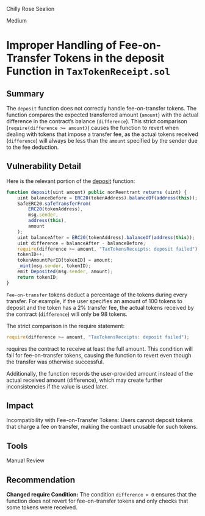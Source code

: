 Chilly Rose Sealion

Medium

# Improper Handling of Fee-on-Transfer Tokens in the deposit Function in `TaxTokenReceipt.sol`

## Summary
The `deposit` function does not correctly handle fee-on-transfer tokens. The function compares the expected transferred amount (`amount`) with the actual difference in the contract’s balance (`difference`). This strict comparison (`require(difference >= amount)`) causes the function to revert when dealing with tokens that impose a transfer fee, as the actual tokens received (`difference`) will always be less than the `amount` specified by the sender due to the fee deduction.

## Vulnerability Detail

Here is the relevant portion of the [deposit](https://github.com/sherlock-audit/2024-11-debita-finance-v3/blob/main/Debita-V3-Contracts/contracts/Non-Fungible-Receipts/TaxTokensReceipts/TaxTokensReceipt.sol#L59-L75) function:
```js
function deposit(uint amount) public nonReentrant returns (uint) {
    uint balanceBefore = ERC20(tokenAddress).balanceOf(address(this));
    SafeERC20.safeTransferFrom(
        ERC20(tokenAddress),
        msg.sender,
        address(this),
        amount
    );
    uint balanceAfter = ERC20(tokenAddress).balanceOf(address(this));
    uint difference = balanceAfter - balanceBefore;
    require(difference >= amount, "TaxTokensReceipts: deposit failed"); // @audit
    tokenID++;
    tokenAmountPerID[tokenID] = amount;
    _mint(msg.sender, tokenID);
    emit Deposited(msg.sender, amount);
    return tokenID;
}
```

`Fee-on-transfer` tokens deduct a percentage of the tokens during every transfer. For example, if the user specifies an amount of 100 tokens to deposit and the token has a 2% transfer fee, the actual tokens received by the contract (`difference`) will only be 98 tokens.

The strict comparison in the require statement:
```js
require(difference >= amount, "TaxTokensReceipts: deposit failed");
```
requires the contract to receive at least the full amount. This condition will fail for fee-on-transfer tokens, causing the function to revert even though the transfer was otherwise successful.

Additionally, the function records the user-provided amount instead of the actual received amount (difference), which may create further inconsistencies if the value is used later.

## Impact
Incompatibility with Fee-on-Transfer Tokens: Users cannot deposit tokens that charge a fee on transfer, making the contract unusable for such tokens.

## Tools
Manual Review

## Recommendation
**Changed require Condition:** The condition `difference > 0` ensures that the function does not revert for fee-on-transfer tokens and only checks that some tokens were received.

